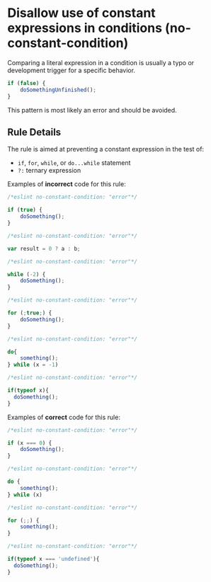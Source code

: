 # Disallow use of constant expressions in conditions (no-constant-condition)

Comparing a literal expression in a condition is usually a typo or development trigger for a specific behavior.

```js
if (false) {
    doSomethingUnfinished();
}
```

This pattern is most likely an error and should be avoided.

## Rule Details

The rule is aimed at preventing a constant expression in the test of:

* `if`, `for`, `while`, or `do...while` statement
* `?:` ternary expression

Examples of **incorrect** code for this rule:

```js
/*eslint no-constant-condition: "error"*/

if (true) {
    doSomething();
}
```

```js
/*eslint no-constant-condition: "error"*/

var result = 0 ? a : b;
```

```js
/*eslint no-constant-condition: "error"*/

while (-2) {
    doSomething();
}
```

```js
/*eslint no-constant-condition: "error"*/

for (;true;) {
    doSomething();
}
```

```js
/*eslint no-constant-condition: "error"*/

do{
    something();
} while (x = -1)
```

```js
/*eslint no-constant-condition: "error"*/

if(typeof x){
  doSomething();
}
```


Examples of **correct** code for this rule:

```js
/*eslint no-constant-condition: "error"*/

if (x === 0) {
    doSomething();
}
```

```js
/*eslint no-constant-condition: "error"*/

do {
    something();
} while (x)
```

```js
/*eslint no-constant-condition: "error"*/

for (;;) {
    something();
}
```

```js
/*eslint no-constant-condition: "error"*/

if(typeof x === 'undefined'){
  doSomething();
}
```
